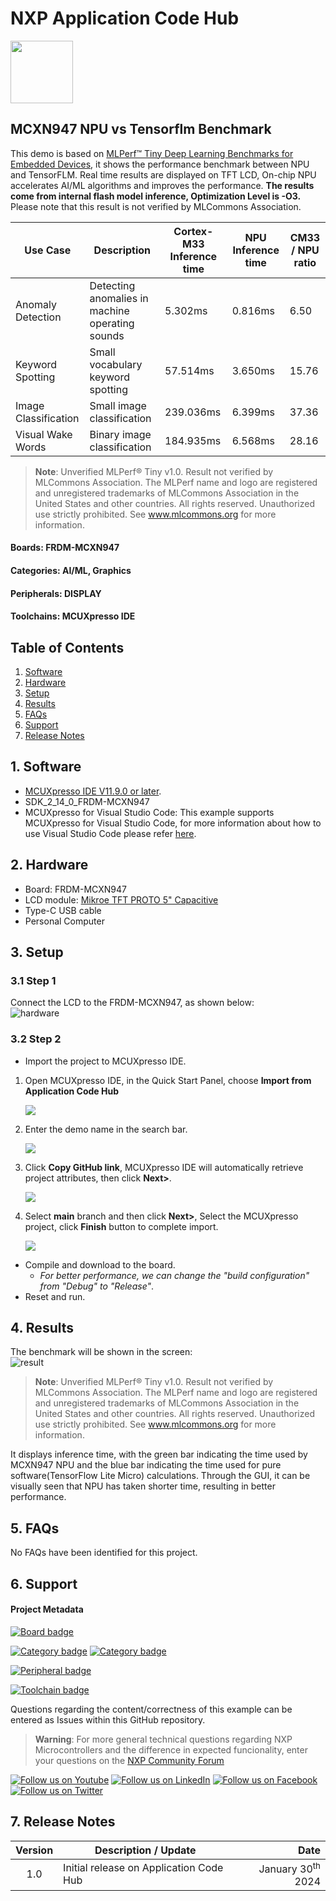 # NXP Application Code Hub
[<img src="https://mcuxpresso.nxp.com/static/icon/nxp-logo-color.svg" width="100"/>](https://www.nxp.com)

## MCXN947 NPU vs Tensorflm Benchmark

This demo is based on [MLPerf™ Tiny Deep Learning Benchmarks for Embedded Devices](https://github.com/mlcommons/tiny), it shows the performance benchmark between NPU and TensorFLM. 
Real time results are displayed on TFT LCD, On-chip NPU accelerates AI/ML algorithms and improves the performance. **The results come from internal flash model inference, Optimization Level is -O3.** Please note that this result is not verified by MLCommons Association.


|       Use Case       |                   Description                   |       Cortex-M33 Inference time       |    NPU Inference time   |    CM33 / NPU ratio    |
|----------------------|-------------------------------------------------|---------------------------------------|-------------------------|------------------------|
|   Anomaly Detection  | Detecting anomalies in machine operating sounds |              5.302ms                  |       0.816ms           |          6.50          |
|   Keyword Spotting   |        Small vocabulary keyword spotting        |              57.514ms                 |       3.650ms           |         15.76          |
| Image Classification |            Small image classification           |              239.036ms                |       6.399ms           |         37.36          |
|   Visual Wake Words  |           Binary image classification           |              184.935ms                |       6.568ms           |         28.16          |

>**Note**: Unverified MLPerf® Tiny v1.0. Result not verified by MLCommons Association. The MLPerf name and logo are registered and unregistered trademarks of MLCommons Association in the United States and other countries. All rights reserved. Unauthorized use strictly prohibited. See www.mlcommons.org for more information. 

#### Boards: FRDM-MCXN947
#### Categories: AI/ML, Graphics
#### Peripherals: DISPLAY
#### Toolchains: MCUXpresso IDE

## Table of Contents
1. [Software](#step1)
2. [Hardware](#step2)
3. [Setup](#step3)
4. [Results](#step4)
5. [FAQs](#step5) 
6. [Support](#step6)
7. [Release Notes](#step7)

## 1. Software<a name="step1"></a>
* [MCUXpresso IDE V11.9.0 or later](https://www.nxp.com/design/design-center/software/development-software/mcuxpresso-software-and-tools-/mcuxpresso-integrated-development-environment-ide:MCUXpresso-IDE).
* SDK_2_14_0_FRDM-MCXN947
* MCUXpresso for Visual Studio Code: This example supports MCUXpresso for Visual Studio Code, for more information about how to use Visual Studio Code please refer [here](https://www.nxp.com/design/training/getting-started-with-mcuxpresso-for-visual-studio-code:TIP-GETTING-STARTED-WITH-MCUXPRESSO-FOR-VS-CODE).

## 2. Hardware<a name="step2"></a>
* Board: FRDM-MCXN947
* LCD module: [Mikroe TFT PROTO 5" Capacitive](https://www.mikroe.com/tft-proto-5-capacitive-board)
* Type-C USB cable
* Personal Computer

## 3. Setup<a name="step3"></a>

### 3.1 Step 1
Connect the LCD to the FRDM-MCXN947, as shown below:  
![hardware](./image/hardware.png)

### 3.2 Step 2
* Import the project to MCUXpresso IDE.
1. Open MCUXpresso IDE, in the Quick Start Panel, choose **Import from Application Code Hub** 

	![](image/import_project_1.png)

2. Enter the demo name in the search bar.

	![](image/import_project_2.png) 

3. Click **Copy GitHub link**, MCUXpresso IDE will automatically retrieve project attributes, then click **Next>**.

	![](image/import_project_3.png)

4. Select **main** branch and then click **Next>**, Select the MCUXpresso project, click **Finish** button to complete import.

	![](image/import_project_4.png)

* Compile and download to the board. 
  * *For better performance, we can change the "build configuration" from "Debug" to "Release"*.
* Reset and run.

## 4. Results<a name="step4"></a>
The benchmark will be shown in the screen:  
![result](./image/result.png)  
>**Note**: Unverified MLPerf® Tiny v1.0. Result not verified by MLCommons Association. The MLPerf name and logo are registered and unregistered trademarks of MLCommons Association in the United States and other countries. All rights reserved. Unauthorized use strictly prohibited. See www.mlcommons.org for more information.   

It displays inference time, with the green bar indicating the time used by MCXN947 NPU and the blue bar indicating the time used for pure software(TensorFlow Lite Micro) calculations. Through the GUI, it can be visually seen that NPU has taken shorter time, resulting in better performance.

## 5. FAQs<a name="step5"></a>
No FAQs have been identified for this project.

## 6. Support<a name="step6"></a>


#### Project Metadata
<!----- Boards ----->
[![Board badge](https://img.shields.io/badge/Board-FRDM&ndash;MCXN947-blue)](https://github.com/search?q=org%3Anxp-appcodehub+FRDM-MCXN947+in%3Areadme&type=Repositories)

<!----- Categories ----->
[![Category badge](https://img.shields.io/badge/Category-AI/ML-yellowgreen)](https://github.com/search?q=org%3Anxp-appcodehub+aiml+in%3Areadme&type=Repositories) [![Category badge](https://img.shields.io/badge/Category-GRAPHICS-yellowgreen)](https://github.com/search?q=org%3Anxp-appcodehub+graphics+in%3Areadme&type=Repositories)

<!----- Peripherals ----->
[![Peripheral badge](https://img.shields.io/badge/Peripheral-DISPLAY-yellow)](https://github.com/search?q=org%3Anxp-appcodehub+display+in%3Areadme&type=Repositories)

<!----- Toolchains ----->
[![Toolchain badge](https://img.shields.io/badge/Toolchain-MCUXPRESSO%20IDE-orange)](https://github.com/search?q=org%3Anxp-appcodehub+mcux+in%3Areadme&type=Repositories)

Questions regarding the content/correctness of this example can be entered as Issues within this GitHub repository.

>**Warning**: For more general technical questions regarding NXP Microcontrollers and the difference in expected funcionality, enter your questions on the [NXP Community Forum](https://community.nxp.com/)

[![Follow us on Youtube](https://img.shields.io/badge/Youtube-Follow%20us%20on%20Youtube-red.svg)](https://www.youtube.com/@NXP_Semiconductors)
[![Follow us on LinkedIn](https://img.shields.io/badge/LinkedIn-Follow%20us%20on%20LinkedIn-blue.svg)](https://www.linkedin.com/company/nxp-semiconductors)
[![Follow us on Facebook](https://img.shields.io/badge/Facebook-Follow%20us%20on%20Facebook-blue.svg)](https://www.facebook.com/nxpsemi/)
[![Follow us on Twitter](https://img.shields.io/badge/Twitter-Follow%20us%20on%20Twitter-white.svg)](https://twitter.com/NXP)

## 7. Release Notes<a name="step7"></a>
| Version | Description / Update                           | Date                        |
|:-------:|------------------------------------------------|----------------------------:|
| 1.0     | Initial release on Application Code Hub        | January 30<sup>th</sup> 2024 |

